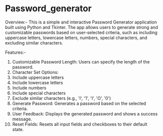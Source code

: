 # Password_generator
Overview:-
This is a simple and interactive Password Generator application built using Python and Tkinter. The app allows users to generate strong and customizable passwords based on user-selected criteria, such as including uppercase letters, lowercase letters, numbers, special characters, and excluding similar characters.

Features:-
1. Customizable Password Length: Users can specify the length of the password.
2. Character Set Options:
3. Include uppercase letters
4. Include lowercase letters
5. Include numbers
6. Include special characters
7. Exclude similar characters (e.g., 'l', '1', 'I', 'O', '0')
8. Generate Password: Generates a password based on the selected criteria.
9. User Feedback: Displays the generated password and shows a success message.
10. Reset Fields: Resets all input fields and checkboxes to their default state.
